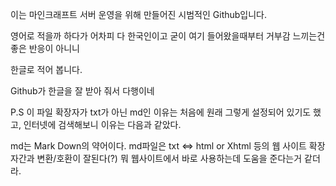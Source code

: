 이는 마인크래프트 서버 운영을 위해 만들어진 시범적인 Github입니다.

영어로 적을까 하다가 어차피 다 한국인이고 굳이 여기 들어왔을때부터 거부감 느끼는건 좋은 반응이 아니니

한글로 적어 봅니다.

Github가 한글을 잘 받아 줘서 다행이네

P.S 이 파일 확장자가 txt가 아닌 md인 이유는 처음에 원래 그렇게 설정되어 있기도 했고, 인터넷에 검색해보니 이유는 다음과 같았다.

md는 Mark Down의 약어이다.
md파일은 txt <=> html or Xhtml 등의 웹 사이트 확장자간과 변환/호환이 잘된다(?)
뭐 웹사이트에서 바로 사용하는데 도움을 준다는거 같더라.
